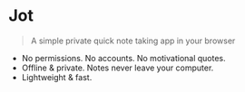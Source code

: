 # Jot

> A simple private quick note taking app in your browser

- No permissions. No accounts. No motivational quotes.
- Offline & private. Notes never leave your computer.
- Lightweight & fast.
